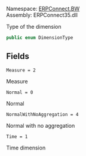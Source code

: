 
Namespace: [ERPConnect.BW](index.md)  
Assembly: ERPConnect35.dll  

Type of the dimension

```csharp
public enum DimensionType
```

## Fields

`Measure = 2` 

Measure



`Normal = 0` 

Normal



`NormalWithNoAggregation = 4` 

Normal with no aggregation



`Time = 1` 

Time dimension



